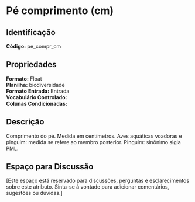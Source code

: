 # Pé comprimento (cm)

## Identificação
**Código:** pe_compr_cm

## Propriedades
**Formato:** Float  
**Planilha:** biodiversidade  
**Formato Entrada:** Entrada  
**Vocabulário Controlado:**   
**Colunas Condicionadas:**   

## Descrição
Comprimento do pé. Medida em centímetros. Aves aquáticas voadoras e pinguim: medida se refere ao membro posterior. Pinguim: sinônimo sigla PML.

## Espaço para Discussão
[Este espaço está reservado para discussões, perguntas e esclarecimentos sobre este atributo. Sinta-se à vontade para adicionar comentários, sugestões ou dúvidas.]
